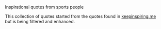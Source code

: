 Inspirational quotes from sports people

This collection of quotes started from the quotes found in [keepinspiring.me](http://www.keepinspiring.me/100-most-inspirational-sports-quotes-of-all-time/) but is being filtered and enhanced.
